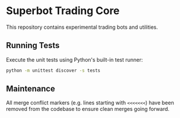 # Superbot Trading Core

This repository contains experimental trading bots and utilities.

## Running Tests

Execute the unit tests using Python's built-in test runner:

```bash
python -m unittest discover -s tests
```

## Maintenance

All merge conflict markers (e.g. lines starting with `<<<<<<<`) have been removed
from the codebase to ensure clean merges going forward.
